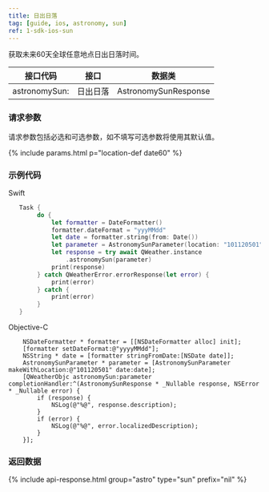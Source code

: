 ```yaml
---
title: 日出日落
tag: [guide, ios, astronomy, sun]
ref: 1-sdk-ios-sun
---
```


获取未来60天全球任意地点日出日落时间。

| 接口代码           | 接口     | 数据类       |
| -------------------------- | -------- | ------------ |
| astronomySun: | 日出日落 | AstronomySunResponse |

### 请求参数

请求参数包括必选和可选参数，如不填写可选参数将使用其默认值。

{% include params.html p="location-def date60" %}

### 示例代码

Swift

```swift
   Task {
        do {
            let formatter = DateFormatter()
            formatter.dateFormat = "yyyMMdd"
            let date = formatter.string(from: Date())
            let parameter = AstronomySunParameter(location: "101120501", date: date)
            let response = try await QWeather.instance
                .astronomySun(parameter)
            print(response)
        } catch QWeatherError.errorResponse(let error) {
            print(error)
        } catch {
            print(error)
        }
   }
```

Objective-C

```objc
    NSDateFormatter * formatter = [[NSDateFormatter alloc] init];
    [formatter setDateFormat:@"yyyyMMdd"];
    NSString * date = [formatter stringFromDate:[NSDate date]];
    AstronomySunParameter * parameter = [AstronomySunParameter makeWithLocation:@"101120501" date:date];
    [QWeatherObjc astronomySun:parameter completionHandler:^(AstronomySunResponse * _Nullable response, NSError * _Nullable error) {
        if (response) {
            NSLog(@"%@", response.description);
        }
        if (error) {
            NSLog(@"%@", error.localizedDescription);
        }
    }];
```
     
### 返回数据

{% include api-response.html group="astro" type="sun" prefix="nil" %}
